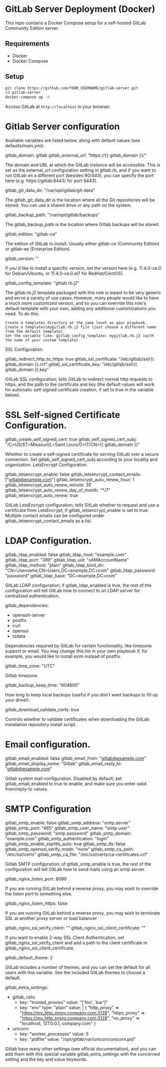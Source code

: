 # GitLab Server Deployment (Docker)

This repo contains a Docker Compose setup for a self-hosted GitLab Community Edition server.

## Requirements

- Docker
- Docker Compose

## Setup

```bash
git clone https://github.com/YOUR_USERNAME/gitlab-server.git
cd gitlab-server
docker-compose up -d
```

Access GitLab at `http://localhost` in your browser.

# Gitlab Server configuration

Available variables are listed below, along with default values (see defaults/main.yml):

gitlab_domain: gitlab
gitlab_external_url: "https://{{ gitlab_domain }}/"

The domain and URL at which the GitLab instance will be accessible. This is set as the external_url configuration setting in gitlab.rb, and if you want to run GitLab on a different port (besides 80/443), you can specify the port here (e.g. https://gitlab:8443/ for port 8443).

gitlab_git_data_dir: "/var/opt/gitlab/git-data"

The gitlab_git_data_dir is the location where all the Git repositories will be stored. You can use a shared drive or any path on the system.

gitlab_backup_path: "/var/opt/gitlab/backups"

The gitlab_backup_path is the location where Gitlab backups will be stored.

gitlab_edition: "gitlab-ce"

The edition of GitLab to install. Usually either gitlab-ce (Community Edition) or gitlab-ee (Enterprise Edition).

gitlab_version: ''

If you'd like to install a specific version, set the version here (e.g. 11.4.0-ce.0 for Debian/Ubuntu, or 11.4.0-ce.0.el7 for RedHat/CentOS).

gitlab_config_template: "gitlab.rb.j2"

The gitlab.rb.j2 template packaged with this role is meant to be very generic and serve a variety of use cases. However, many people would like to have a much more customized version, and so you can override this role's default template with your own, adding any additional customizations you need. To do this:

    Create a templates directory at the same level as your playbook.
    Create a templates\mygitlab.rb.j2 file (just choose a different name from the default template).
    Set the variable like: gitlab_config_template: mygitlab.rb.j2 (with the name of your custom template).

SSL Configuration.

gitlab_redirect_http_to_https: true
gitlab_ssl_certificate: "/etc/gitlab/ssl/{{ gitlab_domain }}.crt"
gitlab_ssl_certificate_key: "/etc/gitlab/ssl/{{ gitlab_domain }}.key"

GitLab SSL configuration; tells GitLab to redirect normal http requests to https, and the path to the certificate and key (the default values will work for automatic self-signed certificate creation, if set to true in the variable below).

# SSL Self-signed Certificate Configuration.
gitlab_create_self_signed_cert: true
gitlab_self_signed_cert_subj: "/C=US/ST=Missouri/L=Saint Louis/O=IT/CN={{ gitlab_domain }}"

Whether to create a self-signed certificate for serving GitLab over a secure connection. Set gitlab_self_signed_cert_subj according to your locality and organization.
LetsEncrypt Configuration.

gitlab_letsencrypt_enable: false
gitlab_letsencrypt_contact_emails: ["gitlab@example.com"]
gitlab_letsencrypt_auto_renew_hour: 1
gitlab_letsencrypt_auto_renew_minute: 30
gitlab_letsencrypt_auto_renew_day_of_month: "*/7"
gitlab_letsencrypt_auto_renew: true

GitLab LetsEncrypt configuration; tells GitLab whether to request and use a certificate from LetsEncrypt, if gitlab_letsencrypt_enable is set to true. Multiple contact emails can be configured under gitlab_letsencrypt_contact_emails as a list.

# LDAP Configuration.
gitlab_ldap_enabled: false
gitlab_ldap_host: "example.com"
gitlab_ldap_port: "389"
gitlab_ldap_uid: "sAMAccountName"
gitlab_ldap_method: "plain"
gitlab_ldap_bind_dn: "CN=Username,CN=Users,DC=example,DC=com"
gitlab_ldap_password: "password"
gitlab_ldap_base: "DC=example,DC=com"

GitLab LDAP configuration; if gitlab_ldap_enabled is true, the rest of the configuration will tell GitLab how to connect to an LDAP server for centralized authentication.

gitlab_dependencies:
  - openssh-server
  - postfix
  - curl
  - openssl
  - tzdata

Dependencies required by GitLab for certain functionality, like timezone support or email. You may change this list in your own playbook if, for example, you would like to install exim instead of postfix.

gitlab_time_zone: "UTC"

Gitlab timezone.

gitlab_backup_keep_time: "604800"

How long to keep local backups (useful if you don't want backups to fill up your drive!).

gitlab_download_validate_certs: true

Controls whether to validate certificates when downloading the GitLab installation repository install script.

# Email configuration.
gitlab_email_enabled: false
gitlab_email_from: "gitlab@example.com"
gitlab_email_display_name: "Gitlab"
gitlab_email_reply_to: "gitlab@example.com"

Gitlab system mail configuration. Disabled by default; set gitlab_email_enabled to true to enable, and make sure you enter valid from/reply-to values.

# SMTP Configuration
gitlab_smtp_enable: false
gitlab_smtp_address: "smtp.server"
gitlab_smtp_port: "465"
gitlab_smtp_user_name: "smtp user"
gitlab_smtp_password: "smtp password"
gitlab_smtp_domain: "example.com"
gitlab_smtp_authentication: "login"
gitlab_smtp_enable_starttls_auto: true
gitlab_smtp_tls: false
gitlab_smtp_openssl_verify_mode: "none"
gitlab_smtp_ca_path: "/etc/ssl/certs"
gitlab_smtp_ca_file: "/etc/ssl/certs/ca-certificates.crt"

Gitlab SMTP configuration; of gitlab_smtp_enable is true, the rest of the configuration will tell GitLab how to send mails using an smtp server.

gitlab_nginx_listen_port: 8080

If you are running GitLab behind a reverse proxy, you may want to override the listen port to something else.

gitlab_nginx_listen_https: false

If you are running GitLab behind a reverse proxy, you may wish to terminate SSL at another proxy server or load balancer

gitlab_nginx_ssl_verify_client: ""
gitlab_nginx_ssl_client_certificate: ""

If you want to enable 2-way SSL Client Authentication, set gitlab_nginx_ssl_verify_client and add a path to the client certificate in gitlab_nginx_ssl_client_certificate.

gitlab_default_theme: 2

GitLab includes a number of themes, and you can set the default for all users with this variable. See the included GitLab themes to choose a default.

gitlab_extra_settings:
  - gitlab_rails:
      - key: "trusted_proxies"
        value: "['foo', 'bar']"
      - key: "env"
        type: "plain"
        value: |
          {
          "http_proxy" => "https://my_http_proxy.company.com:3128",
          "https_proxy" => "https://my_http_proxy.company.com:3128",
          "no_proxy" => "localhost, 127.0.0.1, company.com"
          }
  - unicorn:
      - key: "worker_processes"
        value: 5
      - key: "pidfile"
        value: "/opt/gitlab/var/unicorn/unicorn.pid"

Gitlab have many other settings (see official documentation), and you can add them with this special variable gitlab_extra_settings with the concerned setting and the key and value keywords.
